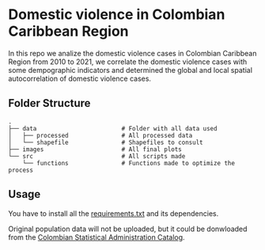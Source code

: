 # Domestic violence in Colombian Caribbean Region

In this repo we analize the domestic violence cases in Colombian Caribbean Region from 2010 to 2021, we correlate the domestic violence cases with some dempographic indicators and determined the global and local spatial autocorrelation of domestic violence cases.

## Folder Structure

```
.
├── data                        # Folder with all data used
│   ├── processed               # All processed data
│   └── shapefile               # Shapefiles to consult
├── images                      # All final plots
└── src                         # All scripts made
    └── functions               # Functions made to optimize the process
```

## Usage

You have to install all the [requirements.txt](requirements.txt) and its dependencies.

Original population data will not be uploaded, but it could be donwloaded from the [Colombian Statistical Administration Catalog](https://microdatos.dane.gov.co/index.php/catalog/central/about).
